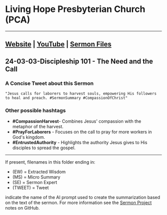 # Living Hope Presbyterian Church (PCA)

___

## [Website](https://www.livinghopepresbyterian.org/) | [YouTube](https://www.youtube.com/@LivingHopePresbyterianChurch) | [Sermon Files](https://github.com/jobian-ai/LHP-Sermons/tree/f541cdd7fade61b0d743fa669909c2fa05a46ba1/sermons/24-01-28)

## 24-03-03-Discipleship 101 - The Need and the Call

### A Concise Tweet about this Sermon

```"Jesus calls for laborers to harvest souls, empowering His followers to heal and preach. #SermonSummary #CompassionOfChrist"```

### Other possible hashtags

- **#CompassionHarvest**- Combines Jesus' compassion with the metaphor of the harvest.
- **#PrayForLaborers** - Focuses on the call to pray for more workers in God's kingdom.
- **#EntrustedAuthority** - Highlights the authority Jesus gives to His disciples to spread the gospel.
___

If present, filenames in this folder ending in:

- (EW) = Extracted Wisdom
- (MS) = Micro Summary
- (SE) =  Sermon Expert
- (TWEET) = Tweet

indicate the name of the AI prompt used to create the summarization based on the text of the sermon.  For more information see the [Sermon Project](https://github.com/jobian-ai/LHP-Sermons/tree/main) notes on GitHub.